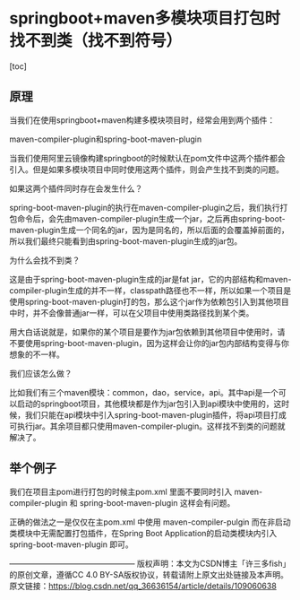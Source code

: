 # springboot+maven多模块项目打包时找不到类（找不到符号）

[toc]

## 原理

当我们在使用springboot+maven构建多模块项目时，经常会用到两个插件：

maven-compiler-plugin和spring-boot-maven-plugin

当我们使用阿里云镜像构建springboot的时候默认在pom文件中这两个插件都会引入。但是如果多模块项目中同时使用这两个插件，则会产生找不到类的问题。

如果这两个插件同时存在会发生什么？

spring-boot-maven-plugin的执行在maven-compiler-plugin之后，我们执行打包命令后，会先由maven-compiler-plugin生成一个jar，之后再由spring-boot-maven-plugin生成一个同名的jar，因为是同名的，所以后面的会覆盖掉前面的，所以我们最终只能看到由spring-boot-maven-plugin生成的jar包。

为什么会找不到类？

这是由于spring-boot-maven-plugin生成的jar是fat jar，它的内部结构和maven-compiler-plugin生成的并不一样，classpath路径也不一样，所以如果一个项目是使用spring-boot-maven-plugin打的包，那么这个jar作为依赖包引入到其他项目中时，并不会像普通jar一样，可以在父项目中使用类路径找到某个类。

用大白话说就是，如果你的某个项目是要作为jar包依赖到其他项目中使用时，请不要使用spring-boot-maven-plugin，因为这样会让你的jar包内部结构变得与你想象的不一样。

我们应该怎么做？

比如我们有三个maven模块：common，dao，service，api。其中api是一个可以启动的springboot项目，其他模块都是作为jar包引入到api模块中使用的，这时候，我们只能在api模块中引入spring-boot-maven-plugin插件，将api项目打成可执行jar。其余项目都只使用maven-compiler-plugin。这样找不到类的问题就解决了。



## 举个例子

我们在项目主pom进行打包的时候主pom.xml 里面不要同时引入 maven-compiler-plugin 和 spring-boot-maven-plugin 这样会有问题。

正确的做法之一是仅仅在主pom.xml 中使用 maven-compiler-pulgin 而在非启动类模块中无需配置打包插件，在Spring Boot Application的启动类模块内引入spring-boot-maven-plugin 即可。

————————————————
版权声明：本文为CSDN博主「许三多fish」的原创文章，遵循CC 4.0 BY-SA版权协议，转载请附上原文出处链接及本声明。
原文链接：https://blog.csdn.net/qq_36636154/article/details/109060638